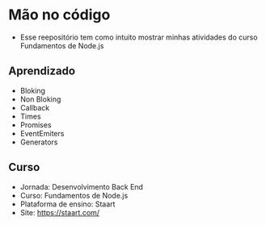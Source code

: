 # Mão no código
- Esse reepositório tem como intuito mostrar minhas atividades do curso Fundamentos de Node.js

## Aprendizado
- Bloking
- Non Bloking
- Callback
- Times
- Promises
- EventEmiters
- Generators

## Curso
- Jornada: Desenvolvimento Back End
- Curso: Fundamentos de Node.js
- Plataforma de ensino:  Staart
- Site: https://staart.com/
